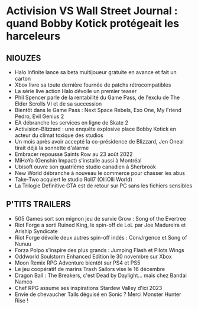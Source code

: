 # Activision VS Wall Street Journal : quand Bobby Kotick protégeait les harceleurs

## NIOUZES

- Halo Infinite lance sa beta multijoueur gratuite en avance et fait un carton
- Xbox livre sa toute dernière fournée de patchs rétrocompatibles
- La série live action Halo dévoile un premier teaser
- Phil Spencer parle de la rentabilité du Game Pass, de l'exclu de The Elder Scrolls VI et de sa succession
- Bientôt dans le Game Pass : Next Space Rebels, Exo One, My Friend Pedro, Evil Genius 2
- EA débranche les services en ligne de Skate 2
- Activision-Blizzard : une enquête explosive place Bobby Kotick en acteur du climat toxique des studios
- Un mois après avoir accepté la co-présidence de Blizzard, Jen Oneal tirait déjà la sonnette d'alarme
- Embracer repousse Saints Row au 23 août 2022
- MiHoYo (Genshin Impact) s'installe aussi à Montréal
- Ubisoft ouvre son quatrième studio canadien à Sherbrook
- New World débranche à nouveau le commerce pour chasser les abus
- Take-Two acquiert le studio Roll7 (OlliOlli World)
- La Trilogie Definitive GTA est de retour sur PC sans les fichiers sensibles

## P'TITS TRAILERS

- 505 Games sort son mignon jeu de survie Grow : Song of the Evertree
- Riot Forge a sorti Ruined King, le spin-off de LoL par Joe Madureira et Ariship Syndicate
- Riot Forge dévoile deux autres spin-off indés : Conv/rgence et Song of Nunuu
- Forza Polpo s'inspire des plus grands : Jumping Flash et Pilots Wings
- Oddworld Soulstorm Enhanced Edition le 30 novembre sur Xbox
- Moon Remix RPG Adventure bientôt sur PS4 et PS5
- Le jeu coopératif de marins Trash Sailors vise le 16 décembre
- Dragon Ball : The Breakers, c'est Dead by Daylight... mais chez Bandai Namco
- Chef RPG assume ses inspirations Stardew Valley d'ici 2023
- Envie de chevaucher Tails déguisé en Sonic ? Merci Monster Hunter Rise !
